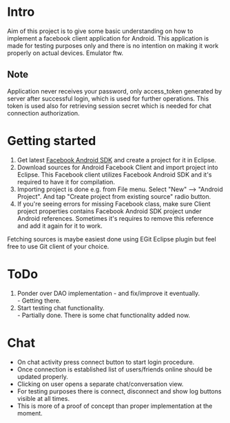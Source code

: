 Intro
=====
Aim of this project is to give some basic understanding on how to implement
a facebook client application for Android. This application is made for
testing purposes only and there is no intention on making it work properly on actual
devices. Emulator ftw.

Note
----
Application never receives your password, only access_token generated by server
after successful login, which is used for further operations. This token is used
also for retrieving session secret which is needed for chat connection authorization.

Getting started
===============
1. Get latest [Facebook Android SDK](http://developers.facebook.com/docs/guides/mobile#android) and create a project for it in Eclipse.
2. Download sources for Android Facebook Client and import project
   into Eclipse. This Facebook client utilizes Facebook Android SDK
   and it's required to have it for compilation.
3. Importing project is done e.g. from File menu.
   Select "New" --> "Android Project". And tap "Create project
   from existing source" radio button.
4. If you're seeing errors for missing Facebook class, make sure
   Client project properties contains Facebook Android SDK project
   under Android references. Sometimes it's requires to remove
   this reference and add it again for it to work.

Fetching sources is maybe easiest done using EGit Eclipse plugin but feel free to use Git client of your choice.

ToDo
====
1. Ponder over DAO implementation - and fix/improve it eventually.
  <br>- Getting there.
2. Start testing chat functionality.
  <br>- Partially done. There is some chat functionality added now.

Chat
====
* On chat activity press connect button to start login procedure.
* Once connection is established list of users/friends online should be updated properly.
* Clicking on user opens a separate chat/conversation view.
* For testing purposes there is connect, disconnect and show log buttons visible at all times.
* This is more of a proof of concept than proper implementation at the moment.
